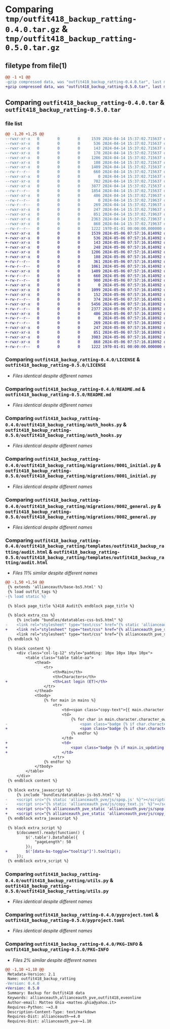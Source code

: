 # Comparing `tmp/outfit418_backup_ratting-0.4.0.tar.gz` & `tmp/outfit418_backup_ratting-0.5.0.tar.gz`

## filetype from file(1)

```diff
@@ -1 +1 @@
-gzip compressed data, was "outfit418_backup_ratting-0.4.0.tar", last modified: Fri Jan  1 00:00:00 2016, max compression
+gzip compressed data, was "outfit418_backup_ratting-0.5.0.tar", last modified: Fri Jan  1 00:00:00 2016, max compression
```

## Comparing `outfit418_backup_ratting-0.4.0.tar` & `outfit418_backup_ratting-0.5.0.tar`

### file list

```diff
@@ -1,20 +1,25 @@
--rwxr-xr-x   0        0        0     1539 2024-04-14 15:37:02.715637 outfit418_backup_ratting-0.4.0/LICENSE
--rwxr-xr-x   0        0        0      536 2024-04-14 15:37:02.715637 outfit418_backup_ratting-0.4.0/README.md
--rwxr-xr-x   0        0        0      143 2024-04-14 15:37:02.715637 outfit418_backup_ratting-0.4.0/outfit418_backup_ratting/__init__.py
--rwxr-xr-x   0        0        0      178 2024-04-14 15:37:02.715637 outfit418_backup_ratting-0.4.0/outfit418_backup_ratting/apps.py
--rwxr-xr-x   0        0        0     1206 2024-04-14 15:37:02.715637 outfit418_backup_ratting-0.4.0/outfit418_backup_ratting/auth_hooks.py
--rwxr-xr-x   0        0        0      108 2024-04-14 15:37:02.715637 outfit418_backup_ratting-0.4.0/outfit418_backup_ratting/forms.py
--rwxr-xr-x   0        0        0     1409 2024-04-14 15:37:02.715637 outfit418_backup_ratting-0.4.0/outfit418_backup_ratting/migrations/0001_initial.py
--rw-r--r--   0        0        0      660 2024-04-14 15:37:02.715637 outfit418_backup_ratting-0.4.0/outfit418_backup_ratting/migrations/0002_general.py
--rwxr-xr-x   0        0        0        0 2024-04-14 15:37:02.715637 outfit418_backup_ratting-0.4.0/outfit418_backup_ratting/migrations/__init__.py
--rwxr-xr-x   0        0        0      782 2024-04-14 15:37:02.715637 outfit418_backup_ratting-0.4.0/outfit418_backup_ratting/models.py
--rwxr-xr-x   0        0        0     3877 2024-04-14 15:37:02.715637 outfit418_backup_ratting-0.4.0/outfit418_backup_ratting/tasks.py
--rw-r--r--   0        0        0     1854 2024-04-14 15:37:02.715637 outfit418_backup_ratting-0.4.0/outfit418_backup_ratting/templates/outfit418_backup_ratting/audit.html
--rwxr-xr-x   0        0        0      486 2024-04-14 15:37:02.719637 outfit418_backup_ratting-0.4.0/outfit418_backup_ratting/templates/outfit418_backup_ratting/index.html
--rw-r--r--   0        0        0        0 2024-04-14 15:37:02.719637 outfit418_backup_ratting-0.4.0/outfit418_backup_ratting/templatetags/__init__.py
--rw-r--r--   0        0        0      269 2024-04-14 15:37:02.719637 outfit418_backup_ratting-0.4.0/outfit418_backup_ratting/templatetags/outfit_tags.py
--rwxr-xr-x   0        0        0      247 2024-04-14 15:37:02.719637 outfit418_backup_ratting-0.4.0/outfit418_backup_ratting/urls.py
--rwxr-xr-x   0        0        0      851 2024-04-14 15:37:02.719637 outfit418_backup_ratting-0.4.0/outfit418_backup_ratting/utils.py
--rwxr-xr-x   0        0        0     2363 2024-04-14 15:37:02.719637 outfit418_backup_ratting-0.4.0/outfit418_backup_ratting/views.py
--rwxr-xr-x   0        0        0      868 2024-04-14 15:37:02.719637 outfit418_backup_ratting-0.4.0/pyproject.toml
--rw-r--r--   0        0        0     1222 1970-01-01 00:00:00.000000 outfit418_backup_ratting-0.4.0/PKG-INFO
+-rwxr-xr-x   0        0        0     1539 2024-05-06 07:57:16.814092 outfit418_backup_ratting-0.5.0/LICENSE
+-rwxr-xr-x   0        0        0      536 2024-05-06 07:57:16.814092 outfit418_backup_ratting-0.5.0/README.md
+-rwxr-xr-x   0        0        0      143 2024-05-06 07:57:16.814092 outfit418_backup_ratting-0.5.0/outfit418_backup_ratting/__init__.py
+-rwxr-xr-x   0        0        0      248 2024-05-06 07:57:16.814092 outfit418_backup_ratting-0.5.0/outfit418_backup_ratting/apps.py
+-rwxr-xr-x   0        0        0     1206 2024-05-06 07:57:16.814092 outfit418_backup_ratting-0.5.0/outfit418_backup_ratting/auth_hooks.py
+-rwxr-xr-x   0        0        0      108 2024-05-06 07:57:16.814092 outfit418_backup_ratting-0.5.0/outfit418_backup_ratting/forms.py
+-rw-r--r--   0        0        0      361 2024-05-06 07:57:16.814092 outfit418_backup_ratting-0.5.0/outfit418_backup_ratting/management/commands/418_login_update.py
+-rw-r--r--   0        0        0     1061 2024-05-06 07:57:16.814092 outfit418_backup_ratting-0.5.0/outfit418_backup_ratting/management/commands/418_ts_update.py
+-rwxr-xr-x   0        0        0     1409 2024-05-06 07:57:16.814092 outfit418_backup_ratting-0.5.0/outfit418_backup_ratting/migrations/0001_initial.py
+-rw-r--r--   0        0        0      660 2024-05-06 07:57:16.814092 outfit418_backup_ratting-0.5.0/outfit418_backup_ratting/migrations/0002_general.py
+-rw-r--r--   0        0        0      900 2024-05-06 07:57:16.814092 outfit418_backup_ratting-0.5.0/outfit418_backup_ratting/migrations/0003_characterauditlogindata.py
+-rwxr-xr-x   0        0        0        0 2024-05-06 07:57:16.814092 outfit418_backup_ratting-0.5.0/outfit418_backup_ratting/migrations/__init__.py
+-rwxr-xr-x   0        0        0     1099 2024-05-06 07:57:16.814092 outfit418_backup_ratting-0.5.0/outfit418_backup_ratting/models.py
+-rwxr-xr-x   0        0        0      152 2024-05-06 07:57:16.814092 outfit418_backup_ratting-0.5.0/outfit418_backup_ratting/provider.py
+-rw-r--r--   0        0        0      374 2024-05-06 07:57:16.814092 outfit418_backup_ratting-0.5.0/outfit418_backup_ratting/signals.py
+-rwxr-xr-x   0        0        0     5456 2024-05-06 07:57:16.818092 outfit418_backup_ratting-0.5.0/outfit418_backup_ratting/tasks.py
+-rw-r--r--   0        0        0     2377 2024-05-06 07:57:16.818092 outfit418_backup_ratting-0.5.0/outfit418_backup_ratting/templates/outfit418_backup_ratting/audit.html
+-rwxr-xr-x   0        0        0      486 2024-05-06 07:57:16.818092 outfit418_backup_ratting-0.5.0/outfit418_backup_ratting/templates/outfit418_backup_ratting/index.html
+-rw-r--r--   0        0        0        0 2024-05-06 07:57:16.818092 outfit418_backup_ratting-0.5.0/outfit418_backup_ratting/templatetags/__init__.py
+-rw-r--r--   0        0        0      269 2024-05-06 07:57:16.818092 outfit418_backup_ratting-0.5.0/outfit418_backup_ratting/templatetags/outfit_tags.py
+-rwxr-xr-x   0        0        0      247 2024-05-06 07:57:16.818092 outfit418_backup_ratting-0.5.0/outfit418_backup_ratting/urls.py
+-rwxr-xr-x   0        0        0      851 2024-05-06 07:57:16.818092 outfit418_backup_ratting-0.5.0/outfit418_backup_ratting/utils.py
+-rwxr-xr-x   0        0        0     3983 2024-05-06 07:57:16.818092 outfit418_backup_ratting-0.5.0/outfit418_backup_ratting/views.py
+-rwxr-xr-x   0        0        0      868 2024-05-06 07:57:16.818092 outfit418_backup_ratting-0.5.0/pyproject.toml
+-rw-r--r--   0        0        0     1222 1970-01-01 00:00:00.000000 outfit418_backup_ratting-0.5.0/PKG-INFO
```

### Comparing `outfit418_backup_ratting-0.4.0/LICENSE` & `outfit418_backup_ratting-0.5.0/LICENSE`

 * *Files identical despite different names*

### Comparing `outfit418_backup_ratting-0.4.0/README.md` & `outfit418_backup_ratting-0.5.0/README.md`

 * *Files identical despite different names*

### Comparing `outfit418_backup_ratting-0.4.0/outfit418_backup_ratting/auth_hooks.py` & `outfit418_backup_ratting-0.5.0/outfit418_backup_ratting/auth_hooks.py`

 * *Files identical despite different names*

### Comparing `outfit418_backup_ratting-0.4.0/outfit418_backup_ratting/migrations/0001_initial.py` & `outfit418_backup_ratting-0.5.0/outfit418_backup_ratting/migrations/0001_initial.py`

 * *Files identical despite different names*

### Comparing `outfit418_backup_ratting-0.4.0/outfit418_backup_ratting/migrations/0002_general.py` & `outfit418_backup_ratting-0.5.0/outfit418_backup_ratting/migrations/0002_general.py`

 * *Files identical despite different names*

### Comparing `outfit418_backup_ratting-0.4.0/outfit418_backup_ratting/templates/outfit418_backup_ratting/audit.html` & `outfit418_backup_ratting-0.5.0/outfit418_backup_ratting/templates/outfit418_backup_ratting/audit.html`

 * *Files 11% similar despite different names*

```diff
@@ -1,50 +1,54 @@
 {% extends 'allianceauth/base-bs5.html' %}
 {% load outfit_tags %}
-{% load static %}
 
 {% block page_title %}418 Audit{% endblock page_title %}
 
 {% block extra_css %}
     {% include "bundles/datatables-css-bs5.html" %}
-    <link rel="stylesheet" type="text/css" href="{% static 'allianceauth_pve/css/spop.css' %}">
+    <link rel="stylesheet" type="text/css" href="{% allianceauth_pve_static 'allianceauth_pve/css/spop.css' %}">
     <link rel="stylesheet" type="text/css" href="{% allianceauth_pve_static 'allianceauth_pve/css/copy_text.css' %}">
 {% endblock %}
 
 {% block content %}
     <div class="col-lg-12" style="padding: 10px 10px 10px 10px">
         <table class="table table-aa">
             <thead>
                 <tr>
                     <th>Main</th>
                     <th>Characters</th>
+                    <th>Last login (ET)</th>
                 </tr>
             </thead>
             <tbody>
                 {% for main in mains %}
                     <tr>
                         <td><span class="copy-text">{{ main.character.character_name }}</span></td>
                         <td>
                             {% for char in main.character.character_ownership.user.chars %}
-                                <span class="badge {% if char.character|ct_is_active %}text-bg-primary{% else %}text-bg-danger{% endif %} copy-text">{{ char.character.character_name }}</span>
+                                <span class="badge {% if char.character|ct_is_active %}text-bg-primary{% else %}text-bg-danger{% endif %} copy-text" data-bs-toggle="tooltip" data-bs-title="Last login (ET): {{ char.last_login }}">{{ char.character.character_name }}</span>
                             {% endfor %}
                         </td>
+                        <td>
+                            <span class="badge {% if main.is_updating %}text-bg-primary{% else %}text-bg-danger{% endif %}" data-bs-toggle="tooltip" data-bs-title="Older update between all chars: {{ main.older_last_update }}">{{ main.last_login }}</span>
+                        </td>
                     </tr>
                 {% endfor %}
             </tbody>
         </table>
     </div>
 {% endblock content %}
 
 {% block extra_javascript %}
     {% include "bundles/datatables-js-bs5.html" %}
-    <script src="{% static 'allianceauth_pve/js/spop.js' %}"></script>
-    <script src="{% static 'allianceauth_pve/js/copy_text.js' %}"></script>
+    <script src="{% allianceauth_pve_static 'allianceauth_pve/js/spop.js' %}"></script>
+    <script src="{% allianceauth_pve_static 'allianceauth_pve/js/copy_text.js' %}"></script>
 {% endblock extra_javascript %}
 
 {% block extra_script %}
     $(document).ready(function() {
         $('.table').DataTable({
             "pageLength": 50
         });
+        $('[data-bs-toggle="tooltip"]').tooltip();
     });
 {% endblock extra_script %}
```

### Comparing `outfit418_backup_ratting-0.4.0/outfit418_backup_ratting/utils.py` & `outfit418_backup_ratting-0.5.0/outfit418_backup_ratting/utils.py`

 * *Files identical despite different names*

### Comparing `outfit418_backup_ratting-0.4.0/pyproject.toml` & `outfit418_backup_ratting-0.5.0/pyproject.toml`

 * *Files identical despite different names*

### Comparing `outfit418_backup_ratting-0.4.0/PKG-INFO` & `outfit418_backup_ratting-0.5.0/PKG-INFO`

 * *Files 2% similar despite different names*

```diff
@@ -1,10 +1,10 @@
 Metadata-Version: 2.1
 Name: outfit418_backup_ratting
-Version: 0.4.0
+Version: 0.5.0
 Summary: Backup for Outfit418 data
 Keywords: allianceauth,allianceauth_pve,outfit418,eveonline
 Author-email: Matteo Ghia <matteo.ghia@yahoo.it>
 Requires-Python: ~=3.8
 Description-Content-Type: text/markdown
 Requires-Dist: allianceauth~=4.0
 Requires-Dist: allianceauth_pve~=1.10
```

